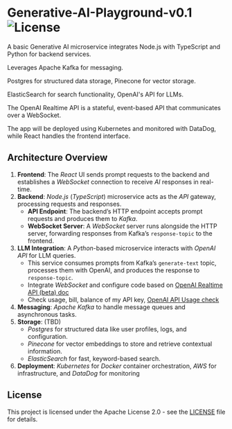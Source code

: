 # Generative-AI-Playground-v0.1 ![License](https://img.shields.io/badge/license-Apache%202.0-blue.svg)

A basic Generative AI microservice integrates Node.js with TypeScript and Python for backend services.

Leverages Apache Kafka for messaging.

Postgres for structured data storage, Pinecone for vector storage.

ElasticSearch for search functionality, OpenAI's API for LLMs.

The OpenAI Realtime API is a stateful, event-based API that communicates over a WebSocket.

The app will be deployed using Kubernetes and monitored with DataDog, while React handles the frontend interface.

## Architecture Overview

1. **Frontend**: The _React_ UI sends prompt requests to the backend and establishes a _WebSocket_ connection to receive _AI_ responses in real-time.
2. **Backend**: _Node.js_ (_TypeScript_) microservice acts as the _API_ gateway, processing requests and responses.
   - **API Endpoint**: The backend’s HTTP endpoint accepts prompt requests and produces them to _Kafka_.
   - **WebSocket Server**: A _WebSocket_ server runs alongside the HTTP server, forwarding responses from Kafka’s `response-topic` to the frontend.
3. **LLM Integration**: A _Python_-based microservice interacts with _OpenAI API_ for LLM queries.
   - This service consumes prompts from Kafka’s `generate-text` topic, processes them with OpenAI, and produces the response to `response-topic`.
   - Integrate _WebSocket_ and configure code based on [OpenAI Realtime API (beta) doc](https://platform.openai.com/docs/guides/realtime/overview)
   - Check usage, bill, balance of my API key, [OpenAI API Usage check](https://platform.openai.com/settings/organization/usage)
4. **Messaging**: _Apache Kafka_ to handle message queues and asynchronous tasks.
5. **Storage**: (TBD)
   - _Postgres_ for structured data like user profiles, logs, and configuration.
   - _Pinecone_ for vector embeddings to store and retrieve contextual information.
   - _ElasticSearch_ for fast, keyword-based search.
6. **Deployment**: _Kubernetes_ for _Docker_ container orchestration, _AWS_ for infrastructure, and _DataDog_ for monitoring

## License

This project is licensed under the Apache License 2.0 - see the [LICENSE](LICENSE) file for details.
